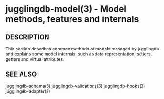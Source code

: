 jugglingdb-model(3) - Model methods, features and internals
===================

## DESCRIPTION

This section describes common methods of models managed by jugglingdb and
explains some model internals, such as data representation, setters, getters and
virtual attributes.

## SEE ALSO

jugglingdb-schema(3)
jugglingdb-validations(3)
jugglingdb-hooks(3)
jugglingdb-adapter(3)
